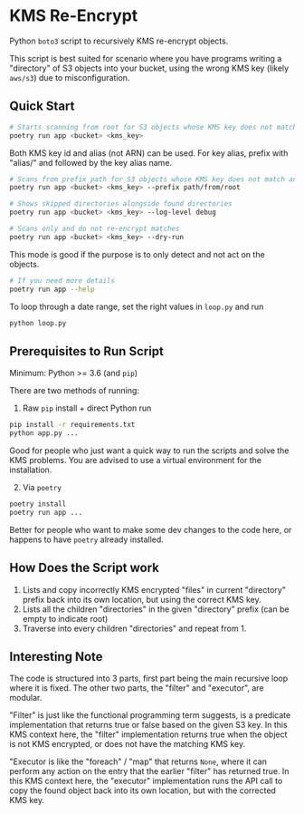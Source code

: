 # KMS Re-Encrypt

Python `boto3` script to recursively KMS re-encrypt objects.

This script is best suited for scenario where you have programs writing a "directory" of S3 objects
into your bucket, using the wrong KMS key (likely `aws/s3`) due to misconfiguration.

## Quick Start

```bash
# Starts scanning from root for S3 objects whose KMS key does not match and re-encrypt matches
poetry run app <bucket> <kms_key>
```

Both KMS key id and alias (not ARN) can be used. For key alias, prefix with "alias/" and followed by
the key alias name.

```bash
# Scans from prefix path for S3 objects whose KMS key does not match and re-encrypt matches
poetry run app <bucket> <kms_key> --prefix path/from/root
```

```bash
# Shows skipped directories alongside found directories
poetry run app <bucket> <kms_key> --log-level debug
```

```bash
# Scans only and do not re-encrypt matches
poetry run app <bucket> <kms_key> --dry-run
```

This mode is good if the purpose is to only detect and not act on the objects.

```bash
# If you need more details
poetry run app --help
```

To loop through a date range, set the right values in `loop.py` and run

```bash
python loop.py
```

## Prerequisites to Run Script

Minimum:
Python >= 3.6 (and `pip`)

There are two methods of running:

1. Raw `pip` install + direct Python run

```bash
pip install -r requirements.txt
python app.py ...
```

Good for people who just want a quick way to run the scripts and solve the KMS problems. You are
advised to use a virtual environment for the installation.

2. Via `poetry`

```bash
poetry install
poetry run app ...
```

Better for people who want to make some dev changes to the code here, or happens to have `poetry`
already installed.

## How Does the Script work

1. Lists and copy incorrectly KMS encrypted "files" in current "directory" prefix back into its own
   location, but using the correct KMS key.
2. Lists all the children "directories" in the given "directory" prefix (can be empty to indicate
   root)
3. Traverse into every children "directories" and repeat from 1.

## Interesting Note

The code is structured into 3 parts, first part being the main recursive loop where it is fixed. The
other two parts, the "filter" and "executor", are modular.

"Filter" is just like the functional programming term suggests, is a predicate implementation that
returns true or false based on the given S3 key. In this KMS context here, the "filter"
implementation returns true when the object is not KMS encrypted, or does not have the matching KMS
key.

"Executor is like the "foreach" / "map" that returns `None`, where it can perform any action on the
entry that the earlier "filter" has returned true. In this KMS context here, the "executor"
implementation runs the API call to copy the found object back into its own location, but with the
corrected KMS key.
